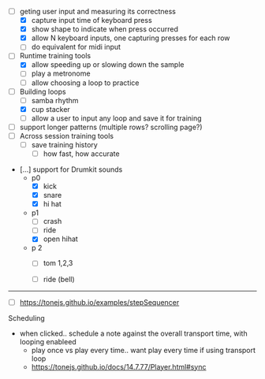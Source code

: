

- [ ] geting user input and measuring its correctness
  - [x] capture input time of keyboard press
  - [x] show shape to indicate when press occurred
  - [x] allow N keyboard inputs, one capturing presses for each row
  - [ ] do equivalent for midi input
- [ ] Runtime training tools
  - [x] allow speeding up or slowing down the sample
  - [ ] play a metronome
  - [ ] allow choosing a loop to practice
- [ ] Building loops
  - [ ] samba rhythm
  - [x] cup stacker
  - [ ] allow a user to input any loop and save it for training
- [ ] support longer patterns (multiple rows? scrolling page?)
- [ ] Across session training tools
  - [ ] save training history
    - [ ] how fast, how accurate
- [...] support for Drumkit sounds
  - p0
    - [x] kick
    - [x] snare
    - [x] hi hat
  - p1
    - [ ] crash
    - [ ] ride
    - [x] open hihat
  - p 2
    - [ ] tom 1,2,3
    - [ ] ride (bell)


----

- [ ] https://tonejs.github.io/examples/stepSequencer

Scheduling

- when clicked.. schedule a note against the overall transport time, with looping enableed
  - play once vs play every time.. want play every time if using transport loop
  - https://tonejs.github.io/docs/14.7.77/Player.html#sync
